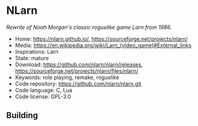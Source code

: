 # NLarn

_Rewrite of Noah Morgan's classic roguelike game Larn from 1986._

- Home: https://nlarn.github.io/, https://sourceforge.net/projects/nlarn/
- Media: <https://en.wikipedia.org/wiki/Larn_(video_game)#External_links>
- Inspirations: Larn
- State: mature
- Download: https://github.com/nlarn/nlarn/releases, https://sourceforge.net/projects/nlarn/files/nlarn/
- Keywords: role playing, remake, roguelike
- Code repository: https://github.com/nlarn/nlarn.git
- Code language: C, Lua
- Code license: GPL-3.0

## Building
